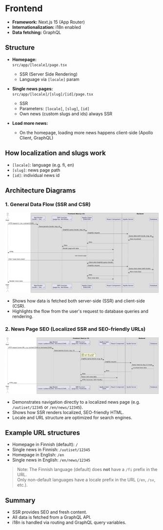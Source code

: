 # Frontend

- **Framework:** Next.js 15 (App Router)
- **Internationalization:** i18n enabled
- **Data fetching:** GraphQL

## Structure

- **Homepage:**  
  `src/app/[locale]/page.tsx`  
  - SSR (Server Side Rendering)  
  - Language via `[locale]` param

- **Single news pages:**  
  `src/app/[locale]/[slug]/[id]/page.tsx`  
  - SSR  
  - Parameters: `[locale]`, `[slug]`, `[id]`  
  - Own news (custom slugs and ids) always SSR

- **Load more news:**  
  - On the homepage, loading more news happens client-side (Apollo Client, GraphQL)

## How localization and slugs work

- `[locale]`: language (e.g. fi, en)
- `[slug]`: news page path
- `[id]`: individual news id

## Architecture Diagrams

### 1. General Data Flow (SSR and CSR)

![Frontend SSR/CSR Sequence Diagram](./frontend_plan.png)

- Shows how data is fetched both server-side (SSR) and client-side (CSR).
- Highlights the flow from the user's request to database queries and rendering.

### 2. News Page SEO (Localized SSR and SEO-friendly URLs)

![News Page SSR, Localization and SEO](./frontend_plan_seo.png)

- Demonstrates navigation directly to a localized news page (e.g. `/uutiset/12345` or `/en/news/12345`).
- Shows how SSR renders localized, SEO-friendly HTML.
- Locale and URL structure are optimized for search engines.

## Example URL structures

- Homepage in Finnish (default): `/`
- Single news in Finnish: `/uutiset/12345`
- Homepage in English: `/en`
- Single news in English: `/en/news/12345`

> Note: The Finnish language (default) does **not** have a `/fi` prefix in the URL.  
> Only non-default languages have a locale prefix in the URL (`/en`, `/sv`, etc.).

## Summary

- SSR provides SEO and fresh content.
- All data is fetched from a GraphQL API.
- i18n is handled via routing and GraphQL query variables.
